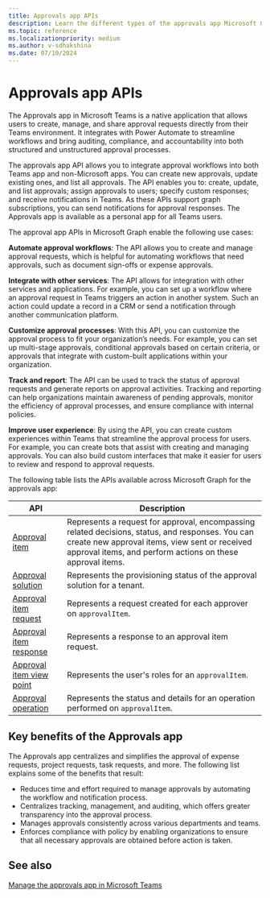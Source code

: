 ```yaml
---
title: Approvals app APIs
description: Learn the different types of the approvals app Microsoft Graph APIs for personal and non-Microsoft apps, its use cases, and benefits.
ms.topic: reference
ms.localizationpriority: medium
ms.author: v-sdhakshina
ms.date: 07/10/2024
---
```


# Approvals app APIs

The Approvals app in Microsoft Teams is a native application that allows users to create, manage, and share approval requests directly from their Teams environment. It integrates with Power Automate to streamline workflows and bring auditing, compliance, and accountability into both structured and unstructured approval processes.

The approvals app API allows you to integrate approval workflows into both Teams app and non-Microsoft apps. You can create new approvals, update existing ones, and list all approvals. The API enables you to: create, update, and list approvals; assign approvals to users; specify custom responses; and receive notifications in Teams. As these APIs support graph subscriptions, you can send notifications for approval responses. The Approvals app is available as a personal app for all Teams users.

The approval app APIs in Microsoft Graph enable the following use cases:

**Automate approval workflows**: The API allows you to create and manage approval requests, which is helpful for automating workflows that need approvals, such as document sign-offs or expense approvals.

**Integrate with other services**: The API allows for integration with other services and applications. For example, you can set up a workflow where an approval request in Teams triggers an action in another system. Such an action could update a record in a CRM or send a notification through another communication platform.

**Customize approval processes**: With this API, you can customize the approval process to fit your organization’s needs. For example, you can set up multi-stage approvals, conditional approvals based on certain criteria, or approvals that integrate with custom-built applications within your organization.

**Track and report**: The API can be used to track the status of approval requests and generate reports on approval activities. Tracking and reporting can help organizations maintain awareness of pending approvals, monitor the efficiency of approval processes, and ensure compliance with internal policies.

**Improve user experience**: By using the API, you can create custom experiences within Teams that streamline the approval process for users. For example, you can create bots that assist with creating and managing approvals. You can also build custom interfaces that make it easier for users to review and respond to approval requests.

The following table lists the APIs available across Microsoft Graph for the approvals app:

| API | Description |
| ---- | ---- |
| [Approval item](/graph/api/resources/approvalitem?view=graph-rest-beta&preserve-view=true) | Represents a request for approval, encompassing related decisions, status, and responses. You can create new approval items, view sent or received approval items, and perform actions on these approval items. |
| [Approval solution](/graph/api/resources/approvalsolution?view=graph-rest-beta&preserve-view=true) | Represents the provisioning status of the approval solution for a tenant. |
| [Approval item request](/graph/api/resources/approvalitemrequest?view=graph-rest-beta&preserve-view=true) | Represents a request created for each approver on `approvalItem`. |
| [Approval item response](/graph/api/resources/approvalitemresponse?view=graph-rest-beta&preserve-view=true) | Represents a response to an approval item request. |
| [Approval item view point](/graph/api/resources/approvalitemviewpoint?view=graph-rest-beta&preserve-view=true) |Represents the user's roles for an `approvalItem`.|
| [Approval operation](/graph/api/resources/approvaloperation?view=graph-rest-beta&preserve-view=true) | Represents the status and details for an operation performed on `approvalItem`.|

## Key benefits of the Approvals app

The Approvals app centralizes and simplifies the approval of expense requests, project requests, task requests, and more. The following list explains some of the benefits that result:

* Reduces time and effort required to manage approvals by automating the workflow and notification process.
* Centralizes tracking, management, and auditing, which offers greater transparency into the approval process.
* Manages approvals consistently across various departments and teams.
* Enforces compliance with policy by enabling organizations to ensure that all necessary approvals are obtained before action is taken.

## See also

[Manage the approvals app in Microsoft Teams](/microsoftteams/approval-admin)
